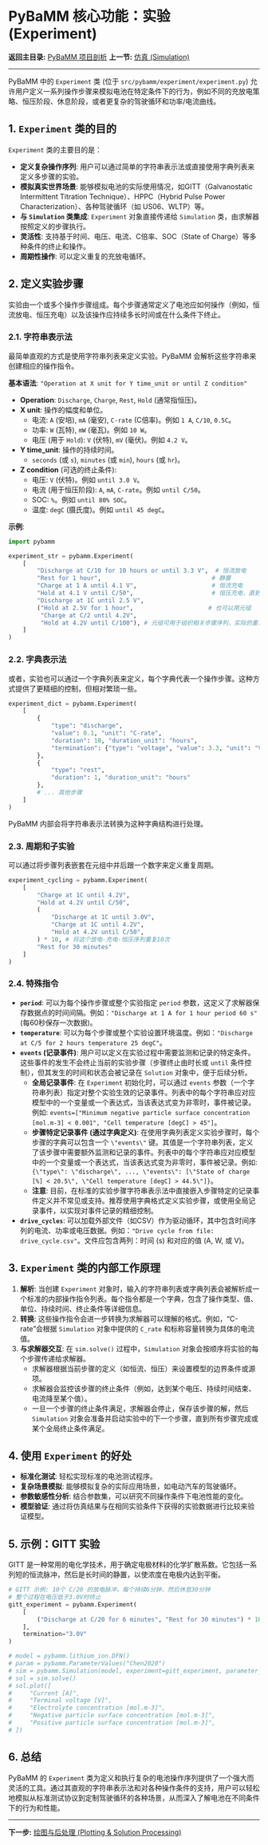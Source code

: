 # PyBaMM 核心功能：实验 (Experiment)

**返回主目录:** [PyBaMM 项目剖析](./pybamm_main.md)
**上一节:** [仿真 (Simulation)](./pybamm_simulation.md)

---

PyBaMM 中的 `Experiment` 类 (位于 `src/pybamm/experiment/experiment.py`) 允许用户定义一系列操作步骤来模拟电池在特定条件下的行为，例如不同的充放电策略、恒压阶段、休息阶段，或者更复杂的驾驶循环和功率/电流曲线。

## 1. `Experiment` 类的目的

`Experiment` 类的主要目的是：

*   **定义复杂操作序列**: 用户可以通过简单的字符串表示法或直接使用字典列表来定义多步骤的实验。
*   **模拟真实世界场景**: 能够模拟电池的实际使用情况，如GITT（Galvanostatic Intermittent Titration Technique）、HPPC（Hybrid Pulse Power Characterization）、各种驾驶循环（如 US06、WLTP）等。
*   **与 `Simulation` 类集成**: `Experiment` 对象直接传递给 `Simulation` 类，由求解器按照定义的步骤执行。
*   **灵活性**: 支持基于时间、电压、电流、C倍率、SOC（State of Charge）等多种条件的终止和操作。
*   **周期性操作**: 可以定义重复的充放电循环。

## 2. 定义实验步骤

实验由一个或多个操作步骤组成。每个步骤通常定义了电池应如何操作（例如，恒流放电、恒压充电）以及该操作应持续多长时间或在什么条件下终止。

### 2.1. 字符串表示法

最简单直观的方式是使用字符串列表来定义实验。PyBaMM 会解析这些字符串来创建相应的操作指令。

**基本语法**: `"Operation at X unit for Y time_unit or until Z condition"`

*   **Operation**: `Discharge`, `Charge`, `Rest`, `Hold` (通常指恒压)。
*   **X unit**: 操作的幅度和单位。
    *   电流: `A` (安培), `mA` (毫安), `C-rate` (C倍率)。例如 `1 A`, `C/10`, `0.5C`。
    *   功率: `W` (瓦特), `mW` (毫瓦)。例如 `10 W`。
    *   电压 (用于 `Hold`): `V` (伏特), `mV` (毫伏)。例如 `4.2 V`。
*   **Y time_unit**: 操作的持续时间。
    *   `seconds` (或 `s`), `minutes` (或 `min`), `hours` (或 `hr`)。
*   **Z condition** (可选的终止条件):
    *   电压: `V` (伏特)。例如 `until 3.0 V`。
    *   电流 (用于恒压阶段): `A`, `mA`, `C-rate`。例如 `until C/50`。
    *   SOC: `%`。例如 `until 80% SOC`。
    *   温度: `degC` (摄氏度)。例如 `until 45 degC`。

**示例**:

```python
import pybamm

experiment_str = pybamm.Experiment(
    [
        "Discharge at C/10 for 10 hours or until 3.3 V",  # 恒流放电
        "Rest for 1 hour",                               # 静置
        "Charge at 1 A until 4.1 V",                     # 恒流充电
        "Hold at 4.1 V until C/50",                      # 恒压充电，直到电流小于C/50
        "Discharge at 1C until 2.5 V",
        ("Hold at 2.5V for 1 hour",                     # 也可以用元组
         "Charge at C/2 until 4.2V",
         "Hold at 4.2V until C/100"), # 元组可用于组织相关步骤序列，实际的重复周期定义见 2.3 节的 '(...)*N' 语法
    ]
)
```

### 2.2. 字典表示法

或者，实验也可以通过一个字典列表来定义，每个字典代表一个操作步骤。这种方式提供了更精细的控制，但相对繁琐一些。

```python
experiment_dict = pybamm.Experiment(
    [
        {
            "type": "discharge",
            "value": 0.1, "unit": "C-rate",
            "duration": 10, "duration_unit": "hours",
            "termination": {"type": "voltage", "value": 3.3, "unit": "V"}
        },
        {
            "type": "rest",
            "duration": 1, "duration_unit": "hours"
        },
        # ... 其他步骤
    ]
)
```
PyBaMM 内部会将字符串表示法转换为这种字典结构进行处理。

### 2.3. 周期和子实验

可以通过将步骤列表嵌套在元组中并后跟一个数字来定义重复周期。

```python
experiment_cycling = pybamm.Experiment(
    [
        "Charge at 1C until 4.2V",
        "Hold at 4.2V until C/50",
        (
            "Discharge at 1C until 3.0V",
            "Charge at 1C until 4.2V",
            "Hold at 4.2V until C/50",
        ) * 10, # 将这个放电-充电-恒压序列重复10次
        "Rest for 30 minutes"
    ]
)
```

### 2.4. 特殊指令

*   **`period`**: 可以为每个操作步骤或整个实验指定 `period` 参数，这定义了求解器保存数据点的时间间隔。例如：`"Discharge at 1 A for 1 hour period 60 s"` (每60秒保存一次数据)。
*   **`temperature`**: 可以为每个步骤或整个实验设置环境温度。例如：`"Discharge at C/5 for 2 hours temperature 25 degC"`。
*   **`events` (记录事件)**: 用户可以定义在实验过程中需要监测和记录的特定条件。这些事件的发生不会终止当前的实验步骤（步骤终止由时长或 `until` 条件控制），但其发生的时间和状态会被记录在 `Solution` 对象中，便于后续分析。
    *   **全局记录事件**: 在 `Experiment` 初始化时，可以通过 `events` 参数（一个字符串列表）指定对整个实验生效的记录事件。列表中的每个字符串应对应模型中的一个变量或一个表达式，当该表达式变为非零时，事件被记录。例如: `events=["Minimum negative particle surface concentration [mol.m-3] < 0.001", "Cell temperature [degC] > 45"]`。
    *   **步骤特定记录事件 (通过字典定义)**: 在使用字典列表定义实验步骤时，每个步骤的字典可以包含一个 `\"events\"` 键。其值是一个字符串列表，定义了该步骤中需要额外监测和记录的事件。列表中的每个字符串应对应模型中的一个变量或一个表达式，当该表达式变为非零时，事件被记录。例如: `{\"type\": \"discharge\", ..., \"events\": [\"State of charge [%] < 20.5\", \"Cell temperature [degC] > 44.5\"]}`。
    *   **注意**: 目前，在标准的实验步骤字符串表示法中直接嵌入步骤特定的记录事件定义并不常见或支持。推荐使用字典格式定义实验步骤，或使用全局记录事件，以实现对事件记录的精细控制。
*   **`drive_cycles`**: 可以加载外部文件（如CSV）作为驱动循环，其中包含时间序列的电流、功率或电压数据。例如：`"Drive cycle from file: drive_cycle.csv"`。文件应包含两列：时间 (s) 和对应的值 (A, W, 或 V)。

## 3. `Experiment` 类的内部工作原理

1.  **解析**: 当创建 `Experiment` 对象时，输入的字符串列表或字典列表会被解析成一个标准的内部操作指令列表。每个指令都是一个字典，包含了操作类型、值、单位、持续时间、终止条件等详细信息。
2.  **转换**: 这些操作指令会进一步转换为求解器可以理解的格式。例如，“C-rate”会根据 `Simulation` 对象中提供的 `C_rate` 和标称容量转换为具体的电流值。
3.  **与求解器交互**: 在 `sim.solve()` 过程中，`Simulation` 对象会按顺序将实验的每个步骤传递给求解器。
    *   求解器根据当前步骤的定义（如恒流、恒压）来设置模型的边界条件或源项。
    *   求解器会监控该步骤的终止条件（例如，达到某个电压、持续时间结束、电流降至某个值）。
    *   一旦一个步骤的终止条件满足，求解器会停止，保存该步骤的解，然后 `Simulation` 对象会准备并启动实验中的下一个步骤，直到所有步骤完成或某个全局终止条件满足。

## 4. 使用 `Experiment` 的好处

*   **标准化测试**: 轻松实现标准的电池测试程序。
*   **复杂场景模拟**: 能够模拟复杂的实际应用场景，如电动汽车的驾驶循环。
*   **参数敏感性分析**: 结合参数集，可以研究不同操作条件下电池性能的变化。
*   **模型验证**: 通过将仿真结果与在相同实验条件下获得的实验数据进行比较来验证模型。

## 5. 示例：GITT 实验

GITT 是一种常用的电化学技术，用于确定电极材料的化学扩散系数。它包括一系列短的恒流脉冲，然后是长时间的静置，以使浓度在电极内达到平衡。

```python
# GITT 示例: 10个 C/20 的放电脉冲，每个持续6分钟，然后休息30分钟
# 整个过程在电压低于3.0V时终止
gitt_experiment = pybamm.Experiment(
    [
        ("Discharge at C/20 for 6 minutes", "Rest for 30 minutes") * 10
    ],
    termination="3.0V"
)

# model = pybamm.lithium_ion.DFN()
# param = pybamm.ParameterValues("Chen2020")
# sim = pybamm.Simulation(model, experiment=gitt_experiment, parameter_values=param, solver=pybamm.CasadiSolver())
# sol = sim.solve()
# sol.plot([
#     "Current [A]",
#     "Terminal voltage [V]",
#     "Electrolyte concentration [mol.m-3]",
#     "Negative particle surface concentration [mol.m-3]",
#     "Positive particle surface concentration [mol.m-3]",
# ])
```

## 6. 总结

PyBaMM 的 `Experiment` 类为定义和执行复杂的电池操作序列提供了一个强大而灵活的工具。通过其直观的字符串表示法和对各种操作条件的支持，用户可以轻松地模拟从标准测试协议到定制驾驶循环的各种场景，从而深入了解电池在不同条件下的行为和性能。

---

**下一步:** [绘图与后处理 (Plotting & Solution Processing)](./pybamm_plotting_and_processing.md)
